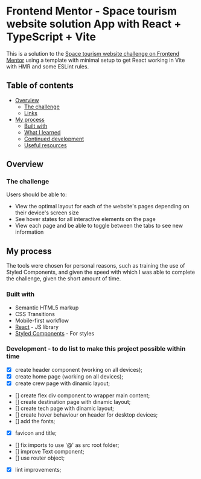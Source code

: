 # Frontend Mentor - Space tourism website solution App with React + TypeScript + Vite

This is a solution to the [Space tourism website challenge on Frontend Mentor](https://www.frontendmentor.io/challenges/space-tourism-multipage-website-gRWj1URZ3) using a template with minimal setup to get React working in Vite with HMR and some ESLint rules.

## Table of contents

- [Overview](#overview)
  - [The challenge](#the-challenge)
  - [Links](#links)
- [My process](#my-process)
  - [Built with](#built-with)
  - [What I learned](#what-i-learned)
  - [Continued development](#continued-development)
  - [Useful resources](#useful-resources)

## Overview

### The challenge

Users should be able to:

- View the optimal layout for each of the website's pages depending on their device's screen size
- See hover states for all interactive elements on the page
- View each page and be able to toggle between the tabs to see new information

## My process

The tools were chosen for personal reasons, such as training the use of Styled Components, and given the speed with which I was able to complete the challenge, given the short amount of time.

### Built with

- Semantic HTML5 markup
- CSS Transitions
- Mobile-first workflow
- [React](https://reactjs.org/) - JS library
- [Styled Components](https://styled-components.com/) - For styles

### Development - to do list to make this project possible within time

- [x] create header component (working on all devices);
- [x] create home page (working on all devices);
- [x] create crew page with dinamic layout;
- [] create flex div component to wrapper main content;
- [] create destination page with dinamic layout;
- [] create tech page with dinamic layout;
- [] create hover behaviour on header for desktop devices;
- [] add the fonts;
- [x] favicon and title;
- [] fix imports to use '@' as src root folder;
- [] improve Text component;
- [] use router object;
- [x] lint improvements;
